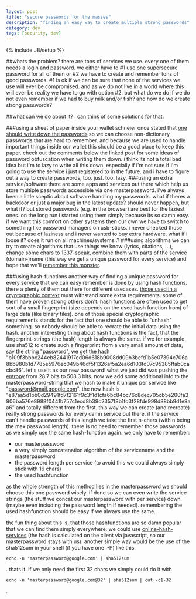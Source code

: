```yaml
---
layout: post
title: "secure passwords for the masses"
description: "finding an easy way to create multiple strong passwords"
category: dev
tags: [security, dev]
---
```

{% include JB/setup %}

##whats the problem?
there are tons of services we use. every one of them needs a login and password. we either have to #1 use one supersecure password for all of them or #2 we have to create and remember tons of good passwords. #1 is ok if we can be sure that none of the services we use will ever be compromised. and as we do not live in a world where this will ever be reality we have to go with option #2. but what do we do if we do not even remember if we had to buy milk and/or fish? and how do we create strong passwords?

##what can we do about it?
i can think of some solutions for that:

###using a sheet of paper inside your wallet
schneier once stated that [one should write down the passwords](http://www.schneier.com/blog/archives/2005/06/write_down_your.html) so we can choose non-dictionary passwords that are hard to remember. and because we are used to handle important things inside our wallet this should be a good place to keep this paper. check out the comments below the linked post for some ideas of password obfuscation when writing them down. i think its not a total bad idea but i'm to lazy to write all this down. especially if i'm not sure if i'm going to use the service i just registered to in the future. and i have to figure out a way to create passwords, too. just. too. lazy.
###using an extra service/software
there are some apps and services out there which help us store multiple passwords accessible via one masterpassword. i've always been a little sceptic about software handling my passwords. what if theres a backdoor or just a major bug in the latest update? should never happen, but what if? but stored passwords (e.g. in the browser) are best for the laziest ones. on the long run i started using them simply because its so damn easy. if we want this comfort on other systems then our own we have to switch to something like password managers on usb-sticks. i never checked those out because of laziness and i never wanted to buy extra hardware. what if i loose it? does it run on all machines/systems..? 
###using algorithms
we can try to create algorithms that use things we know (lyrics, citations, ...), change some chars to 1337-speak, combine them with parts of the service (domain-)name (this way we get a unique password for every service) and hope that we'll [remember this monster](http://xkcd.com/936/). 

###using hash-functions
another way of finding a unique password for every service that we can easy remember is done by using hash functions. there a plenty of them out there for different usecases. [those used in a cryptographic context](http://en.wikipedia.org/wiki/Cryptographic_hash_function) must withstand some extra requirements. some of them have proven strong others don't. hash functions are often used to get sort of a small fingerprint (size depends on the used hash function from) of large data (like binary files). one of those special cryptographic requirements stands for the fact that one should be able to "unhash" something. so nobody should be able to recrate the initial data using the hash. another interesting thing about hash functions is the fact, that the fingerprint-strings (the hash) length is always the same. if we for example use sha512 to create such a fingerprint from a very small amount of data, say the string "password", we get the hash "b109f3bbbc244eb82441917ed06d618b9008dd09b3befd1b5e07394c706a8bb980b1d7785e5976ec049b46df5f1326af5a2ea6d103fd07c95385ffab0cacbc86". let's use it as our new password! what we just did was pushing the [entropy](http://en.wikipedia.org/wiki/Password_strength#Entropy_as_a_measure_of_password_strength) from 28.7 bits to 508.3 bits. now we add some additional info to the masterpassword-string that we hash to make it unique per service like "password@mail.google.com". the new hash is "e87aa5d1bb0d29491fd7f2161f9c3f1d1cfa6bc84bc76c8dec705cb5e200fa3906ba576e8988f0441b757c1ecd8b39c2357f8b1fd3f28fde998d88bb9d1e8aa6" and totally different from the first. this way we can create (and recreate) really strong passwords for every damn service out there. if the service can't handle passwords of this length we take the first n-chars (with n being the max password length). there is no need to remember those passwords as we simply use the same hash-function again. we only have to remember:
- our masterpassword
- a very simply concatenation algorithm of the servicename and the masterpassword 
- the password length per service (to avoid this we could always simply stick with 16 chars)
- the used hashfunction

as the whole strength of this method lies in the masterpassword we should choose this one password wisely. if done so we can even write the service-strings (the stuff we concat our masterpassword with per service) down (maybe even including the password length if needed). remembering the used hashfunction should be easy if we always use the same.

the fun thing about this is, that those hashfunctions are so damn popular that we can find them simply everywhere. we could use [online-hash-services](http://caligatio.github.com/jsSHA/) (the hash is calculated on the client via javascript, so our masterpassword stays with us). another simple way would be the use of the sha512sum in your shell (if you have one :-P) like this: 

    echo -n 'masterpassword@google.com' | sha512sum

. thats it. if we only need the first 32 chars we simply could do it with 
   
    echo -n 'masterpassword@google.com@32' | sha512sum | cut -c1-32
.



